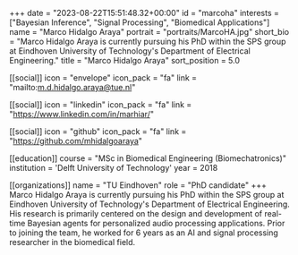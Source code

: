 +++
date = "2023-08-22T15:51:48.32+00:00"
id = "marcoha"
interests = ["Bayesian Inference", "Signal Processing", "Biomedical Applications"]
name = "Marco Hidalgo Araya"
portrait = "portraits/MarcoHA.jpg"
short_bio = "Marco Hidalgo Araya is currently pursuing his PhD within the SPS group at Eindhoven University of Technology's Department of Electrical Engineering."
title = "Marco Hidalgo Araya"
sort_position = 5.0

[[social]]
    icon = "envelope"
    icon_pack = "fa"
    link = "mailto:m.d.hidalgo.araya@tue.nl"

[[social]]
    icon = "linkedin"
    icon_pack = "fa"
    link = "https://www.linkedin.com/in/marhiar/"

[[social]]
    icon = "github"
    icon_pack = "fa"
    link = "https://github.com/mhidalgoaraya"

[[education]]
    course = "MSc in Biomedical Engineering (Biomechatronics)"
    institution = 'Delft University of Technology'
    year = 2018

[[organizations]]
    name = "TU Eindhoven"
    role = "PhD candidate"
+++
Marco Hidalgo Araya is currently pursuing his PhD within the SPS group at Eindhoven University of Technology's Department of Electrical Engineering. His research is primarily centered on the design and development of real-time Bayesian agents for personalized audio processing applications. Prior to joining the team, he worked for 6 years as an AI and signal processing researcher in the biomedical field.
